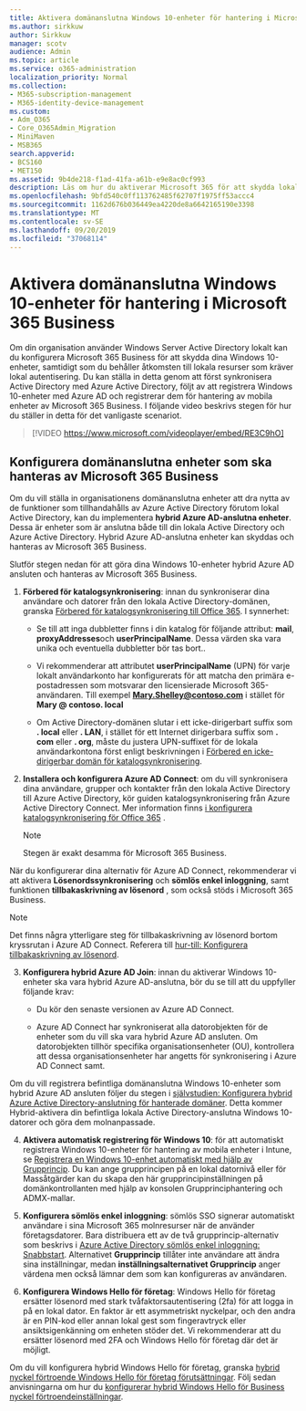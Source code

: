 ```yaml
---
title: Aktivera domänanslutna Windows 10-enheter för hantering i Microsoft 365 Business
ms.author: sirkkuw
author: Sirkkuw
manager: scotv
audience: Admin
ms.topic: article
ms.service: o365-administration
localization_priority: Normal
ms.collection:
- M365-subscription-management
- M365-identity-device-management
ms.custom:
- Adm_O365
- Core_O365Admin_Migration
- MiniMaven
- MSB365
search.appverid:
- BCS160
- MET150
ms.assetid: 9b4de218-f1ad-41fa-a61b-e9e8ac0cf993
description: Läs om hur du aktiverar Microsoft 365 för att skydda lokala AD-anslutna Windows 10-enheter.
ms.openlocfilehash: 9bfd540c0ff113762485f62707f1975ff53accc4
ms.sourcegitcommit: 1162d676b036449ea4220de8a6642165190e3398
ms.translationtype: MT
ms.contentlocale: sv-SE
ms.lasthandoff: 09/20/2019
ms.locfileid: "37068114"
---
```

# <a name="enable-domain-joined-windows-10-devices-to-be-managed-by-microsoft-365-business"></a>Aktivera domänanslutna Windows 10-enheter för hantering i Microsoft 365 Business

Om din organisation använder Windows Server Active Directory lokalt kan du konfigurera Microsoft 365 Business för att skydda dina Windows 10-enheter, samtidigt som du behåller åtkomsten till lokala resurser som kräver lokal autentisering. Du kan ställa in detta genom att först synkronisera Active Directory med Azure Active Directory, följt av att registrera Windows 10-enheter med Azure AD och registrerar dem för hantering av mobila enheter av Microsoft 365 Business.
I följande video beskrivs stegen för hur du ställer in detta för det vanligaste scenariot.

> [!VIDEO https://www.microsoft.com/videoplayer/embed/RE3C9hO]
  
## <a name="set-up-domain-joined-devices-to-be-managed-by-microsoft-365-business"></a>Konfigurera domänanslutna enheter som ska hanteras av Microsoft 365 Business

Om du vill ställa in organisationens domänanslutna enheter att dra nytta av de funktioner som tillhandahålls av Azure Active Directory förutom lokal Active Directory, kan du implementera **hybrid Azure AD-anslutna enheter**. Dessa är enheter som är anslutna både till din lokala Active Directory och Azure Active Directory. Hybrid Azure AD-anslutna enheter kan skyddas och hanteras av Microsoft 365 Business. 
  
Slutför stegen nedan för att göra dina Windows 10-enheter hybrid Azure AD ansluten och hanteras av Microsoft 365 Business.
  
1. **Förbered för katalogsynkronisering**: innan du synkroniserar dina användare och datorer från den lokala Active Directory-domänen, granska [Förbered för katalogsynkronisering till Office 365](https://docs.microsoft.com/office365/enterprise/prepare-for-directory-synchronization). I synnerhet:

   - Se till att inga dubbletter finns i din katalog för följande attribut: **mail**, **proxyAddresses**och **userPrincipalName**. Dessa värden ska vara unika och eventuella dubbletter bör tas bort..
   
   - Vi rekommenderar att attributet **userPrincipalName** (UPN) för varje lokalt användarkonto har konfigurerats för att matcha den primära e-postadressen som motsvarar den licensierade Microsoft 365-användaren. Till exempel **Mary.Shelley@contoso.com** i stället för **Mary @ contoso. local**
   
   - Om Active Directory-domänen slutar i ett icke-dirigerbart suffix som **. local** eller **. LAN**, i stället för ett Internet dirigerbara suffix som **. com** eller **. org**, måste du justera UPN-suffixet för de lokala användarkontona först enligt beskrivningen i [Förbered en icke-dirigerbar domän för katalogsynkronisering](https://docs.microsoft.com/office365/enterprise/prepare-a-non-routable-domain-for-directory-synchronization). 

2. **Installera och konfigurera Azure AD Connect**: om du vill synkronisera dina användare, grupper och kontakter från den lokala Active Directory till Azure Active Directory, kör guiden katalogsynkronisering från Azure Active Directory Connect. Mer information finns [i konfigurera katalogsynkronisering för Office 365](https://support.office.com/article/1b3b5318-6977-42ed-b5c7-96fa74b08846) .
    
    > [!NOTE]
    > Stegen är exakt desamma för Microsoft 365 Business. 
    
När du konfigurerar dina alternativ för Azure AD Connect, rekommenderar vi att aktivera **Lösenordssynkronisering** och **sömlös enkel inloggning**, samt funktionen **tillbakaskrivning av lösenord** , som också stöds i Microsoft 365 Business.

> [!NOTE]
> Det finns några ytterligare steg för tillbakaskrivning av lösenord bortom kryssrutan i Azure AD Connect. Referera till [hur-till: Konfigurera tillbakaskrivning av lösenord](https://docs.microsoft.com/azure/active-directory/authentication/howto-sspr-writeback). 
     
3. **Konfigurera hybrid Azure AD Join**: innan du aktiverar Windows 10-enheter ska vara hybrid Azure AD-anslutna, bör du se till att du uppfyller följande krav:

   - Du kör den senaste versionen av Azure AD Connect.

   - Azure AD Connect har synkroniserat alla datorobjekten för de enheter som du vill ska vara hybrid Azure AD ansluten. Om datorobjekten tillhör specifika organisationsenheter (OU), kontrollera att dessa organisationsenheter har angetts för synkronisering i Azure AD Connect samt.

Om du vill registrera befintliga domänanslutna Windows 10-enheter som hybrid Azure AD ansluten följer du stegen i [självstudien: Konfigurera hybrid Azure Active Directory-anslutning för hanterade domäner](https://docs.microsoft.com/azure/active-directory/devices/hybrid-azuread-join-managed-domains#configure-hybrid-azure-ad-join). Detta kommer Hybrid-aktivera din befintliga lokala Active Directory-anslutna Windows 10-datorer och göra dem molnanpassade.
    
4. **Aktivera automatisk registrering för Windows 10**: för att automatiskt registrera Windows 10-enheter för hantering av mobila enheter i Intune, se [Registrera en Windows 10-enhet automatiskt med hjälp av Grupprincip](https://docs.microsoft.com/windows/client-management/mdm/enroll-a-windows-10-device-automatically-using-group-policy). Du kan ange grupprincipen på en lokal datornivå eller för Massåtgärder kan du skapa den här grupprincipinställningen på domänkontrollanten med hjälp av konsolen Grupprinciphantering och ADMX-mallar.

5. **Konfigurera sömlös enkel inloggning**: sömlös SSO signerar automatiskt användare i sina Microsoft 365 molnresurser när de använder företagsdatorer. Bara distribuera ett av de två grupprincip-alternativ som beskrivs i [Azure Active Directory sömlös enkel inloggning: Snabbstart](https://docs.microsoft.com/azure/active-directory/hybrid/how-to-connect-sso-quick-start#step-2-enable-the-feature). Alternativet **Grupprincip** tillåter inte användare att ändra sina inställningar, medan **inställningsalternativet Grupprincip** anger värdena men också lämnar dem som kan konfigureras av användaren.

6. **Konfigurera Windows Hello för företag**: Windows Hello för företag ersätter lösenord med stark tvåfaktorsautentisering (2fa) för att logga in på en lokal dator. En faktor är ett asymmetriskt nyckelpar, och den andra är en PIN-kod eller annan lokal gest som fingeravtryck eller ansiktsigenkänning om enheten stöder det. Vi rekommenderar att du ersätter lösenord med 2FA och Windows Hello för företag där det är möjligt.

Om du vill konfigurera hybrid Windows Hello för företag, granska [hybrid nyckel förtroende Windows Hello för företag förutsättningar](https://docs.microsoft.com/windows/security/identity-protection/hello-for-business/hello-hybrid-key-trust-prereqs). Följ sedan anvisningarna om hur du [konfigurerar hybrid Windows Hello för Business nyckel förtroendeinställningar](https://docs.microsoft.com/windows/security/identity-protection/hello-for-business/hello-hybrid-key-whfb-settings). 

